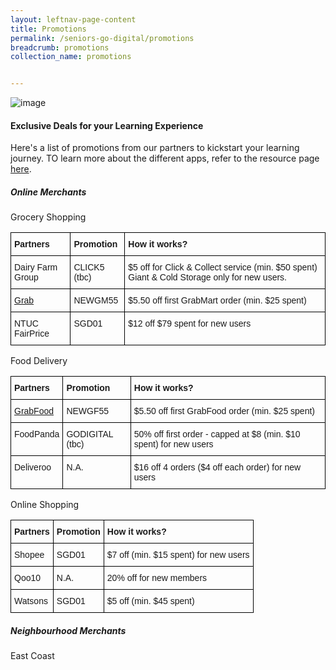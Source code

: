 ```yaml
---
layout: leftnav-page-content
title: Promotions
permalink: /seniors-go-digital/promotions
breadcrumb: promotions
collection_name: promotions


---
```


![image](/images/seniors-go-digital/iStock-962065852.jpg)

#### Exclusive Deals for your Learning Experience

Here's a list of promotions from our partners to kickstart your learning journey. TO learn more about the different apps, refer to the resource page <a href="https://imsilver.imda.gov.sg/learn-digital-skills/learn-online/online-shopping/" target="blank">here</a>.

<h5><b>Online Merchants</b></h5>
Grocery Shopping
<style type="text/css">
.tg  {border-collapse:collapse;border-spacing:0;}
.tg td{border-color:black;border-style:solid;border-width:1px;font-family:Arial, sans-serif;font-size:14px;
  overflow:hidden;padding:10px 5px;word-break:normal;}
.tg th{border-color:black;border-style:solid;border-width:1px;font-family:Arial, sans-serif;font-size:14px;
  font-weight:normal;overflow:hidden;padding:10px 5px;word-break:normal;}
.tg .tg-1wig{font-weight:bold;text-align:left;vertical-align:top}
.tg .tg-0lax{text-align:left;vertical-align:top}
@media screen and (max-width: 767px) {.tg {width: auto !important;}.tg col {width: auto !important;}.tg-wrap {overflow-x: auto;-webkit-overflow-scrolling: touch;}}</style>
<div class="tg-wrap"><table class="tg">
<tbody>
  <tr>
    <td class="tg-1wig">Partners</td>
    <td class="tg-1wig">Promotion</td>
    <td class="tg-1wig">How it works?</td>
  </tr>
    <tr>
    <td class="tg-0lax">Dairy Farm Group</td>
    <td class="tg-0lax">CLICK5 (tbc)</td>
    <td class="tg-0lax">$5 off for Click & Collect service (min. $50 spent) Giant & Cold Storage only for new users.</td>
  </tr>
    <tr>
      <td class="tg-0lax"><a href="https://www.grab.com/sg/seniorsgodigital/" target="blank">Grab</a></td>
    <td class="tg-0lax">NEWGM55</td>
    <td class="tg-0lax">$5.50 off first GrabMart order (min. $25 spent)</td>
  </tr>
  <tr>
    <td class="tg-0lax">NTUC FairPrice</td>
    <td class="tg-0lax">SGD01</td>
    <td class="tg-0lax">$12 off $79 spent for new users</td>
  </tr>
</tbody>
</table></div>

Food Delivery
<style type="text/css">
.tg  {border-collapse:collapse;border-spacing:0;}
.tg td{border-color:black;border-style:solid;border-width:1px;font-family:Arial, sans-serif;font-size:14px;
  overflow:hidden;padding:10px 5px;word-break:normal;}
.tg th{border-color:black;border-style:solid;border-width:1px;font-family:Arial, sans-serif;font-size:14px;
  font-weight:normal;overflow:hidden;padding:10px 5px;word-break:normal;}
.tg .tg-1wig{font-weight:bold;text-align:left;vertical-align:top}
.tg .tg-0lax{text-align:left;vertical-align:top}
@media screen and (max-width: 767px) {.tg {width: auto !important;}.tg col {width: auto !important;}.tg-wrap {overflow-x: auto;-webkit-overflow-scrolling: touch;}}</style>
<div class="tg-wrap"><table class="tg">
<tbody>
  <tr>
    <td class="tg-1wig">Partners</td>
    <td class="tg-1wig">Promotion</td>
    <td class="tg-1wig">How it works?</td>
  </tr>
  <tr>
    <td class="tg-0lax"><a href="https://www.grab.com/sg/seniorsgodigital/" target="blank">GrabFood</a></td>
    <td class="tg-0lax">NEWGF55</td>
    <td class="tg-0lax">$5.50 off first GrabFood order (min. $25 spent)</td>
  </tr>
  <tr>
    <td class="tg-0lax">FoodPanda</td>
    <td class="tg-0lax">GODIGITAL (tbc)</td>
    <td class="tg-0lax">50% off first order - capped at $8 (min. $10 spent) for new users</td>
  </tr>
    <tr>
    <td class="tg-0lax">Deliveroo</td>
    <td class="tg-0lax">N.A.</td>
    <td class="tg-0lax">$16 off 4 orders ($4 off each order) for new users</td>
  </tr>
</tbody>
</table></div>

Online Shopping
<style type="text/css">
.tg  {border-collapse:collapse;border-spacing:0;}
.tg td{border-color:black;border-style:solid;border-width:1px;font-family:Arial, sans-serif;font-size:14px;
  overflow:hidden;padding:10px 5px;word-break:normal;}
.tg th{border-color:black;border-style:solid;border-width:1px;font-family:Arial, sans-serif;font-size:14px;
  font-weight:normal;overflow:hidden;padding:10px 5px;word-break:normal;}
.tg .tg-1wig{font-weight:bold;text-align:left;vertical-align:top}
.tg .tg-0lax{text-align:left;vertical-align:top}
@media screen and (max-width: 767px) {.tg {width: auto !important;}.tg col {width: auto !important;}.tg-wrap {overflow-x: auto;-webkit-overflow-scrolling: touch;}}</style>
<div class="tg-wrap"><table class="tg">
<tbody>
  <tr>
    <td class="tg-1wig">Partners</td>
    <td class="tg-1wig">Promotion</td>
    <td class="tg-1wig">How it works?</td>
  </tr>
  <tr>
    <td class="tg-0lax">Shopee</td>
    <td class="tg-0lax">SGD01</td>
    <td class="tg-0lax">$7 off (min. $15 spent) for new users</td>
  </tr>
 <tr>
    <td class="tg-0lax">Qoo10</td>
    <td class="tg-0lax">N.A.</td>
    <td class="tg-0lax">20% off for new members</td>
  </tr>
  <tr>
    <td class="tg-0lax">Watsons</td>
    <td class="tg-0lax">SGD01</td>
    <td class="tg-0lax">$5 off (min. $45 spent)</td>
  </tr>
</tbody>
</table></div>

<h5><b>Neighbourhood Merchants</b></h5>
East Coast



